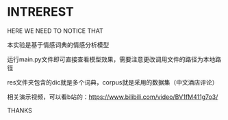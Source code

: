 # INTREREST
HERE WE NEED TO NOTICE THAT

本实验是基于情感词典的情感分析模型

运行main.py文件即可直接查看模型效果，需要注意更改调用文件的路径为本地路径

res文件夹包含的dic就是多个词典，corpus就是采用的数据集（中文酒店评论）

相关演示视频，可以看b站的：https://www.bilibili.com/video/BV1fM411g7o3/

THANKS
